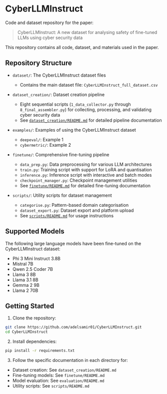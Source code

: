 # CyberLLMInstruct

Code and dataset repository for the paper:
> CyberLLMInstruct: A new dataset for analysing safety of fine-tuned LLMs using cyber security data

This repository contains all code, dataset, and materials used in the paper.

## Repository Structure

* `dataset/`: The CyberLLMInstruct dataset files
  - Contains the main dataset file: `CyberLLMInstruct_full_dataset.csv`

* `dataset_creation/`: Dataset creation pipeline
  - Eight sequential scripts (`1_data_collector.py` through `8_final_assembler.py`) for collecting, processing, and validating cyber security data
  - See [`dataset_creation/README.md`](dataset_creation/README.md) for detailed pipeline documentation

* `examples/`: Examples of using the CyberLLMInstruct dataset
  - `deepeval/`: Example 1
  - `cybermetric/`: Example 2



* `finetune/`: Comprehensive fine-tuning pipeline
  - `data_prep.py`: Data preprocessing for various LLM architectures
  - `train.py`: Training script with support for LoRA and quantisation
  - `inference.py`: Inference script with interactive and batch modes
  - `checkpoint_manager.py`: Checkpoint management utilities
  - See [`finetune/README.md`](finetune/README.md) for detailed fine-tuning documentation
  
* `scripts/`: Utility scripts for dataset management
  - `categorise.py`: Pattern-based domain categorisation
  - `dataset_export.py`: Dataset export and platform upload
  - See [`scripts/README.md`](scripts/README.md) for usage instructions

## Supported Models

The following large language models have been fine-tuned on the CyberLLMInstruct dataset:
- Phi 3 Mini Instruct 3.8B
- Mistral 7B
- Qwen 2.5 Coder 7B
- Llama 3 8B
- Llama 3.1 8B
- Gemma 2 9B
- Llama 2 70B


## Getting Started

1. Clone the repository:
```bash
git clone https://github.com/adelsamir01/CyberLLMInstruct.git
cd CyberLLMInstruct
```

2. Install dependencies:
```bash
pip install -r requirements.txt
```

3. Follow the specific documentation in each directory for:
- Dataset creation: See `dataset_creation/README.md`
- Fine-tuning models: See `finetune/README.md`
- Model evaluation: See `evaluation/README.md`
- Utility scripts: See `scripts/README.md`
